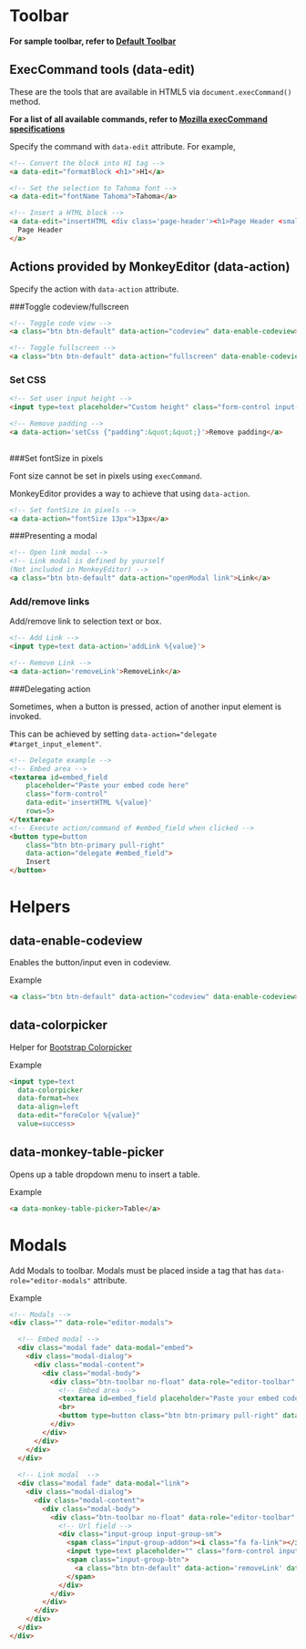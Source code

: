 # Toolbar

__For sample toolbar, refer to [Default Toolbar](toolbars/default_toolbar.html)__

## ExecCommand tools (data-edit)

These are the tools that are available in HTML5 via `document.execCommand()` method.

__For a list of all available commands, refer to [Mozilla execCommand specifications](https://developer.mozilla.org/en-US/docs/Web/API/Document/execCommand)__

Specify the command with `data-edit` attribute.
For example,

```html
<!-- Convert the block into H1 tag -->
<a data-edit="formatBlock <h1>">H1</a>

<!-- Set the selection to Tahoma font -->
<a data-edit="fontName Tahoma">Tahoma</a>

<!-- Insert a HTML block -->
<a data-edit="insertHTML <div class='page-header'><h1>Page Header <small>Small Text</small></h1></div>">
  Page Header
</a>
```

## Actions provided by MonkeyEditor (data-action)

Specify the action with `data-action` attribute.

###Toggle codeview/fullscreen

```html
<!-- Toggle code view -->
<a class="btn btn-default" data-action="codeview" data-enable-codeview><i class="fa fa-code"></i></a>

<!-- Toggle fullscreen -->
<a class="btn btn-default" data-action="fullscreen" data-enable-codeview><i class="fa fa-arrows-alt"></i></a>
```

### Set CSS

```html
<!-- Set user input height -->
<input type=text placeholder="Custom height" class="form-control input-sm"data-action='setCss {"height":"%{value}"}'>

<!-- Remove padding -->
<a data-action='setCss {"padding":&quot;&quot;}'>Remove padding</a>
                
```

###Set fontSize in pixels

Font size cannot be set in pixels using `execCommand`. 

MonkeyEditor provides a way to achieve that using `data-action`.

```html
<!-- Set fontSize in pixels -->
<a data-action="fontSize 13px">13px</a>
```

###Presenting a modal

```html
<!-- Open link modal -->
<!-- Link modal is defined by yourself 
(Not included in MonkeyEditor) -->
<a class="btn btn-default" data-action="openModal link">Link</a>
```

### Add/remove links

Add/remove link to selection text or box. 

```html
<!-- Add Link -->
<input type=text data-action='addLink %{value}'>

<!-- Remove Link -->
<a data-action='removeLink'>RemoveLink</a>
```

###Delegating action

Sometimes, when a button is pressed, action of another input element is invoked.

This can be achieved by setting `data-action="delegate #target_input_element"`.

```html
<!-- Delegate example -->
<!-- Embed area -->
<textarea id=embed_field 
	placeholder="Paste your embed code here"
	class="form-control" 
	data-edit='insertHTML %{value}' 
	rows=5>
</textarea>
<!-- Execute action/command of #embed_field when clicked -->
<button type=button 
	class="btn btn-primary pull-right" 
	data-action="delegate #embed_field">
	Insert
</button>
```

# Helpers

## data-enable-codeview

Enables the button/input even in codeview.

Example

```html
<a class="btn btn-default" data-action="codeview" data-enable-codeview><i class="fa fa-code"></i></a>
```

## data-colorpicker

Helper for [Bootstrap Colorpicker](http://mjolnic.com/bootstrap-colorpicker/)

Example

```html
<input type=text 
  data-colorpicker
  data-format=hex 
  data-align=left 
  data-edit="foreColor %{value}" 
  value=success>
```

## data-monkey-table-picker

Opens up a table dropdown menu to insert a table.

Example

```html
<a data-monkey-table-picker>Table</a>
```

# Modals

Add Modals to toolbar. Modals must be placed inside a tag that has `data-role="editor-modals"` attribute.

Example

```html
<!-- Modals -->
<div class="" data-role="editor-modals">

  <!-- Embed modal -->
  <div class="modal fade" data-modal="embed">
    <div class="modal-dialog">
      <div class="modal-content">
        <div class="modal-body">
          <div class="btn-toolbar no-float" data-role="editor-toolbar" data-target="#monkey-editor">
            <!-- Embed area -->
            <textarea id=embed_field placeholder="Paste your embed code here" class="form-control"data-edit='insertHTML %{value}' rows=5></textarea>
            <br>
            <button type=button class="btn btn-primary pull-right" data-action="delegate #embed_field">Insert</button>
          </div>
        </div>
      </div>
    </div>
  </div>
  
  <!-- Link modal  -->
  <div class="modal fade" data-modal="link">
    <div class="modal-dialog">
      <div class="modal-content">
        <div class="modal-body">
          <div class="btn-toolbar no-float" data-role="editor-toolbar" data-target="#monkey-editor">
            <!-- Url field -->
            <div class="input-group input-group-sm">
              <span class="input-group-addon"><i class="fa fa-link"></i> URL</span>
              <input type=text placeholder="" class="form-control input-sm"data-action='addLink %{value}'>
              <span class="input-group-btn">
                <a class="btn btn-default" data-action='removeLink' data-toggle=tooltip data-placement=bottom title="Set width to auto"><span class="fa fa-times"></span></a>
              </span>
            </div>
          </div>
        </div>
      </div>
    </div>
  </div>
</div>
```
